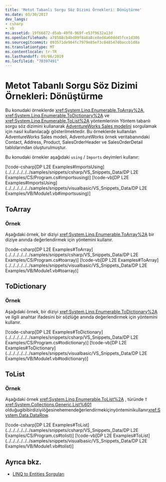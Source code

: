 ```yaml
---
title: 'Metot Tabanlı Sorgu Söz Dizimi Örnekleri: Dönüştürme'
ms.date: 03/30/2017
dev_langs:
- csharp
- vb
ms.assetid: 19f66872-d5ab-49f8-969f-e53f9632a13d
ms.openlocfilehash: a78588cb4bd09f8a8a8ce8ed4a60dd45fce1d386
ms.sourcegitcommit: 093571de904fc7979e85ef3c048547d0accb1d8a
ms.translationtype: MT
ms.contentlocale: tr-TR
ms.lasthandoff: 09/06/2019
ms.locfileid: "70397491"
---
```

# <a name="method-based-query-syntax-examples-conversion"></a>Metot Tabanlı Sorgu Söz Dizimi Örnekleri: Dönüştürme
Bu konudaki örneklerde <xref:System.Linq.Enumerable.ToArray%2A>, <xref:System.Linq.Enumerable.ToDictionary%2A> ve <xref:System.Linq.Enumerable.ToList%2A> yöntemlerinin Yöntem tabanlı sorgu söz dizimini kullanarak [AdventureWorks Sales modelini](https://github.com/Microsoft/sql-server-samples/releases/tag/adventureworks) sorgulamak için nasıl kullanılacağı gösterilmektedir. Bu örneklerde kullanılan AdventureWorks Sales modeli, AdventureWorks örnek veritabanındaki Contact, Address, Product, SalesOrderHeader ve SalesOrderDetail tablolarından oluşturulmuştur.  
  
 Bu konudaki örnekler aşağıdaki `using` / `Imports` deyimleri kullanır:  
  
 [!code-csharp[DP L2E Examples#ImportsUsing](../../../../../../samples/snippets/csharp/VS_Snippets_Data/DP L2E Examples/CS/Program.cs#importsusing)]
 [!code-vb[DP L2E Examples#ImportsUsing](../../../../../../samples/snippets/visualbasic/VS_Snippets_Data/DP L2E Examples/VB/Module1.vb#importsusing)]  
  
## <a name="toarray"></a>ToArray  
  
### <a name="example"></a>Örnek  
 Aşağıdaki örnek, bir diziyi <xref:System.Linq.Enumerable.ToArray%2A> bir diziye anında değerlendirmek için yöntemini kullanır.  
  
 [!code-csharp[DP L2E Examples#ToArray](../../../../../../samples/snippets/csharp/VS_Snippets_Data/DP L2E Examples/CS/Program.cs#toarray)]
 [!code-vb[DP L2E Examples#ToArray](../../../../../../samples/snippets/visualbasic/VS_Snippets_Data/DP L2E Examples/VB/Module1.vb#toarray)]  
  
## <a name="todictionary"></a>ToDictionary  
  
### <a name="example"></a>Örnek  
 Aşağıdaki örnek, bir diziyi <xref:System.Linq.Enumerable.ToDictionary%2A> ve ilgili anahtar ifadesini bir sözlüğe anında değerlendirmek için yöntemini kullanır.  
  
 [!code-csharp[DP L2E Examples#ToDictionary](../../../../../../samples/snippets/csharp/VS_Snippets_Data/DP L2E Examples/CS/Program.cs#todictionary)]
 [!code-vb[DP L2E Examples#ToDictionary](../../../../../../samples/snippets/visualbasic/VS_Snippets_Data/DP L2E Examples/VB/Module1.vb#todictionary)]  
  
## <a name="tolist"></a>ToList  
  
### <a name="example"></a>Örnek  
 Aşağıdaki örnek <xref:System.Linq.Enumerable.ToList%2A> , türünde `T` <xref:System.Collections.Generic.List%601> olduğugibibirdiziyiöğesinehemendeğerlendirmekiçinyönteminikullanır<xref:System.Data.DataRow>.  
  
 [!code-csharp[DP L2E Examples#ToList](../../../../../../samples/snippets/csharp/VS_Snippets_Data/DP L2E Examples/CS/Program.cs#tolist)]
 [!code-vb[DP L2E Examples#ToList](../../../../../../samples/snippets/visualbasic/VS_Snippets_Data/DP L2E Examples/VB/Module1.vb#tolist)]  
  
## <a name="see-also"></a>Ayrıca bkz.

- [LINQ to Entities Sorguları](queries-in-linq-to-entities.md)
